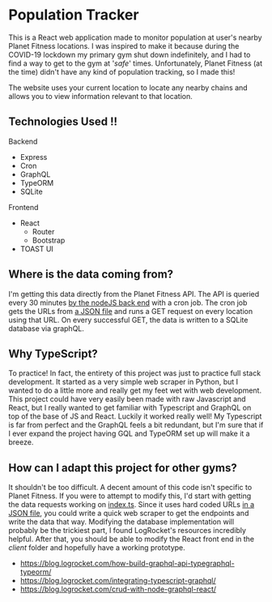 # Population Tracker

This is a React web application made to monitor population at user's nearby Planet Fitness locations. I was inspired to make it because during the COVID-19 lockdown my primary gym shut down indefinitely, and I had to find a way to get to the gym at '*safe*' times. Unfortunately, Planet Fitness (at the time) didn't have any kind of population tracking, so I made this!

The website uses your current location to locate any nearby chains and allows you to view information relevant to that location.

## Technologies Used !!
Backend
* Express
* Cron
* GraphQL
* TypeORM
* SQLite

Frontend
* React
    * Router
    * Bootstrap
* TOAST UI

## Where is the data coming from?
I'm getting this data directly from the Planet Fitness API. The API is queried every 30 minutes [by the nodeJS back end](https://github.com/BrianM0330/GymTracker/blob/main/src/index.ts) with a cron job. The cron job gets the URLs from [a JSON file](https://github.com/BrianM0330/GymTracker/blob/main/src/pf-api-urls.json) and runs a GET request on every location using that URL. On every successful GET, the data is written to a SQLite database via graphQL. 

## Why TypeScript?
To practice! In fact, the entirety of this project was just to practice full stack development. It started as a very simple web scraper in Python, but I wanted to do a little more and really get my feet wet with web development. This project could have very easily been made with raw Javascript and React, but I really wanted to get familiar with Typescript and GraphQL on top of the base of JS and React. Luckily it worked really well! My Typescript is far from perfect and the GraphQL feels a bit redundant, but I'm sure that if I ever expand the project having GQL and TypeORM set up will make it a breeze. 

## How can I adapt this project for other gyms?
It shouldn't be too difficult. A decent amount of this code isn't specific to Planet Fitness. If you were to attempt to modify this, I'd start with getting the data requests working on [index.ts](https://github.com/BrianM0330/GymTracker/blob/main/src/index.ts). Since it uses hard coded URLs [in a JSON file](https://github.com/BrianM0330/GymTracker/blob/main/src/pf-api-urls.json), you could write a quick web scraper to get the endpoints and write the data that way. Modifying the database implementation will probably be the trickiest part, I found LogRocket's resources incredibly helpful. After that, you should be able to modify the React front end in the *client* folder and hopefully have a working prototype.

* https://blog.logrocket.com/how-build-graphql-api-typegraphql-typeorm/
* https://blog.logrocket.com/integrating-typescript-graphql/
* https://blog.logrocket.com/crud-with-node-graphql-react/

